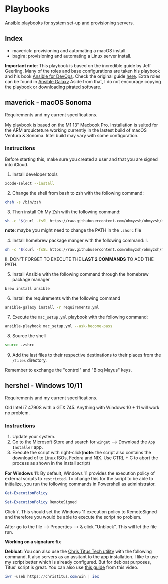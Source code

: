 # Playbooks
[Ansible](https://www.ansible.com/) playbooks for system set-up and provisioning servers.

## Index
- maverick: provisioning and automating a macOS install.
- bagira: provisioning and automating a Linux server install.

**Important note**: This playbook is based on the incredible guide by Jeff Geerling. Many of the roles and base configurations are taken his playbook and his book [Ansible for DevOps](https://www.ansiblefordevops.com/). Check the original guide [here](https://github.com/geerlingguy/mac-dev-playbook). 
Extra roles can be found in [Ansible Galaxy](https://galaxy.ansible.com/ui/)
Aside from that, I do not encourage copying the playbook or downloading pirated software.   

## maverick - macOS Sonoma 
Requirements and my current specifications.

My playbook is based on the M1 13" Macbook Pro. Installation is suited for the ARM arquicteture working currently in the lastest build of macOS Ventura & Sonoma. Intel build may vary with some configuration. 

### Instructions 

Before starting this, make sure you created a user and that you are signed into iCloud.  

1. Install developer tools 
```sh 
xcode-select --install
``` 

2. Change the shell from bash to zsh with the following command: 
```sh
chsh -s /bin/zsh
``` 

3. Then install Oh My Zsh with the following command: 
```sh 
sh -c "$(curl -fsSL https://raw.githubusercontent.com/ohmyzsh/ohmyzsh/master/tools/install.sh)"`
```
**note**: maybe you might need to change the PATH in the `.zhsrc` file

4. Install homebrew package manger with the following command: 
I.
```sh 
sh -c "$(curl -fsSL https://raw.githubusercontent.com/ohmyzsh/ohmyzsh/master/tools/install.sh)"
``` 
II. DON'T FORGET TO EXECUTE THE **LAST 2 COMMANDS** TO ADD THE PATH.

5. Install Ansible with the following command through the homebrew package manager
```sh
brew install ansible
```

6. Install the requirements with the following command 
```sh
ansible-galaxy install -r requirements.yml
```

7. Execute the `mac_setup.yml` playbook with the following command: 
```sh 
ansible-playbook mac_setup.yml --ask-become-pass
```

8. Source the shell
```sh
source .zshrc
```
9. Add the last files to their respective destinations to their places from the `/files` directory.

Remember to exchange the "control" and "Bloq Mayus" keys.

## hershel - Windows 10/11 
Requirements and my current specifications.

Old Intel i7 4790S with a GTX 745. Anything with Windows 10 + 11 will work no problem. 

### Instructions 
1. Update your system.
2. Go to the Microsoft Store and search for `winget` --> Download the `App Installer` app. 
3. Execute the script with right-click(**note**: the script also contains the download of to Linux ISOs, Fedora and NIX. Use CTRL + C to abort the process as shown in the install script)

**For Windows 11**: By default, Windows 11 provides the execution policy of external scripts to `restricted`. To change this for the script to be able to initialize, you run the following commands in Powershell as administrator. 

```powershell
Get-ExecutionPolicy
```

```powershell
Set-ExecutionPolicy RemoteSigned
```
Click `Y`. This should set the Windows 11 execution policy to RemoteSigned and therefore you would be able to execute the script no problem. 

After go to the file --> Properties --> & click "Unblock". This will let the file run.

**Working on a signature fix**

**Debloat**: You can also use the [Chris Titus Tech utility](https://github.com/ChrisTitusTech/winutil) with the following command. It also servers as an assitant to the app installation. I like to use my script better which is already configured. But for debloat purposes, Titus' script is great. You can also use [this guide](https://www.youtube.com/watch?v=6UQZ5oQg8XA) from this video. 

```powershell
iwr -useb https://christitus.com/win | iex
```

